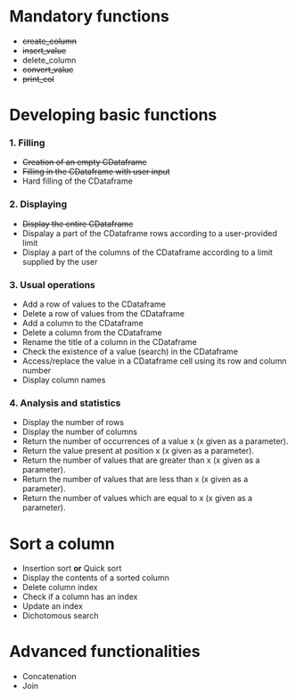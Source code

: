 
# Mandatory functions

* ~~create_column~~
* ~~insert_value~~
* delete_column 
* ~~convert_value~~
* ~~print_col~~

# Developing basic functions 
### 1. Filling
* ~~Creation of an empty CDataframe~~
* ~~Filling in the CDataframe with user input~~
* Hard filling of the CDataframe


### 2. Displaying
* ~~Display the entire CDataframe~~
* Dispalay a part of the CDataframe rows according to a user-provided limit
* Display a part of the columns of the CDataframe according to a limit supplied by the user

### 3. Usual operations
* Add a row of values to the CDataframe
* Delete a row of values from the CDataframe
* Add a column to the CDataframe
* Delete a column from the CDataframe
* Rename the title of a column in the CDataframe
* Check the existence of a value (search) in the CDataframe
* Access/replace the value in a CDataframe cell using its row and column number
* Display column names

### 4. Analysis and statistics
* Display the number of rows
* Display the number of columns
* Return the number of occurrences of a value x (x given as a parameter).
* Return the value present at position x (x given as a parameter).
* Return the number of values that are greater than x (x given as a parameter).
* Return the number of values that are less than x (x given as a parameter).
* Return the number of values which are equal to x (x given as a parameter).

# Sort a column
* Insertion sort **or** Quick sort
* Display the contents of a sorted column
* Delete column index
* Check if a column has an index
* Update an index
* Dichotomous search

# Advanced functionalities
* Concatenation
* Join

